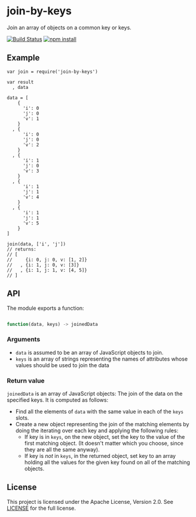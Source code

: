 # join-by-keys

Join an array of objects on a common key or keys.

[![Build Status](http://img.shields.io/travis/urbanairship/join-by-keys/master.svg?style=flat)](https://travis-ci.org/urbanairship/join-by-keys)
[![npm install](http://img.shields.io/npm/dm/join-by-keys.svg?style=flat)](https://www.npmjs.org/package/join-by-keys)

## Example

```
var join = require('join-by-keys')

var result
  , data

data = [
    {
      'i': 0
      'j': 0
      'v': 1
    }
  , {
      'i': 0
      'j': 0
      'v': 2
    }
  , {
      'i': 1
      'j': 0
      'v': 3
    }
  , {
      'i': 1
      'j': 1
      'v': 4
    }
  , {
      'i': 1
      'j': 1
      'v': 5
    }
]

join(data, ['i', 'j']) 
// returns:
// [
//     {i: 0, j: 0, v: [1, 2]}
//   , {i: 1, j: 0, v: [3]}
//   , {i: 1, j: 1, v: [4, 5]}
// ]

```

## API

The module exports a function:

```javascript

function(data, keys) -> joinedData
```

### Arguments
- `data` is assumed to be an array of JavaScript objects to join.
- `keys` is an array of strings representing the names of attributes whose
  values should be used to join the data

### Return value

`joinedData` is an array of JavaScript objects: The join of the data on the
specified keys. It is computed as follows:

- Find all the elements of `data` with the same value in each of the `keys`
  slots.
- Create a new object representing the join of the matching elements by doing
  the iterating over each key and applying the following rules:
    - If key is in `keys`, on the new object, set the key to the value of the first matching object. 
      (It doesn't matter which you choose, since they are all the same
      anyway).
    - If key is *not* in `keys`, in the returned object, set key to an array
      holding all the values for the given key found on all of the matching
      objects.

## License

This project is licensed under the Apache License, Version 2.0. See
[LICENSE][license] for the full license.

[license]: ./LICENSE
